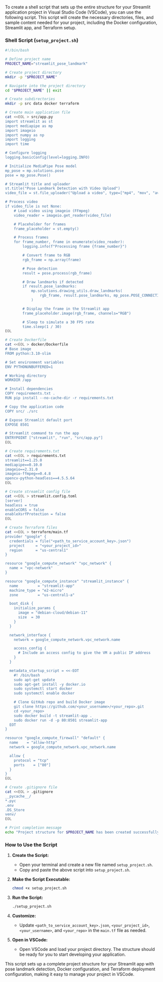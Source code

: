 To create a shell script that sets up the entire structure for your Streamlit application project in Visual Studio Code (VSCode), you can use the following script. This script will create the necessary directories, files, and sample content needed for your project, including the Docker configuration, Streamlit app, and Terraform setup.

### **Shell Script (`setup_project.sh`)**

```bash
#!/bin/bash

# Define project name
PROJECT_NAME="streamlit_pose_landmark"

# Create project directory
mkdir -p "$PROJECT_NAME"

# Navigate into the project directory
cd "$PROJECT_NAME" || exit

# Create subdirectories
mkdir -p src data docker terraform

# Create main application file
cat <<EOL > src/app.py
import streamlit as st
import mediapipe as mp
import imageio
import numpy as np
import logging
import time

# Configure logging
logging.basicConfig(level=logging.INFO)

# Initialize MediaPipe Pose model
mp_pose = mp.solutions.pose
pose = mp_pose.Pose()

# Streamlit title and uploader
st.title("Pose Landmark Detection with Video Upload")
video_file = st.file_uploader("Upload a video", type=["mp4", "mov", "avi"])

# Process video
if video_file is not None:
    # Load video using imageio (FFmpeg)
    video_reader = imageio.get_reader(video_file)

    # Placeholder for frames
    frame_placeholder = st.empty()

    # Process frames
    for frame_number, frame in enumerate(video_reader):
        logging.info(f"Processing frame {frame_number}")

        # Convert frame to RGB
        rgb_frame = np.array(frame)

        # Pose detection
        result = pose.process(rgb_frame)

        # Draw landmarks if detected
        if result.pose_landmarks:
            mp.solutions.drawing_utils.draw_landmarks(
                rgb_frame, result.pose_landmarks, mp_pose.POSE_CONNECTIONS
            )

        # Display the frame in the Streamlit app
        frame_placeholder.image(rgb_frame, channels="RGB")

        # Sleep to simulate a 30 FPS rate
        time.sleep(1 / 30)
EOL

# Create Dockerfile
cat <<EOL > docker/Dockerfile
# Base image
FROM python:3.10-slim

# Set environment variables
ENV PYTHONUNBUFFERED=1

# Working directory
WORKDIR /app

# Install dependencies
COPY requirements.txt .
RUN pip install --no-cache-dir -r requirements.txt

# Copy the application code
COPY src/ ./src

# Expose Streamlit default port
EXPOSE 8501

# Streamlit command to run the app
ENTRYPOINT ["streamlit", "run", "src/app.py"]
EOL

# Create requirements.txt
cat <<EOL > requirements.txt
streamlit==1.25.0
mediapipe==0.10.0
imageio==2.31.0
imageio-ffmpeg==0.4.8
opencv-python-headless==4.5.5.64
EOL

# Create streamlit config file
cat <<EOL > streamlit.config.toml
[server]
headless = true
enableCORS = false
enableXsrfProtection = false
EOL

# Create Terraform files
cat <<EOL > terraform/main.tf
provider "google" {
  credentials = file("<path_to_service_account_key>.json")
  project     = "<your_project_id>"
  region      = "us-central1"
}

resource "google_compute_network" "vpc_network" {
  name = "vpc-network"
}

resource "google_compute_instance" "streamlit_instance" {
  name         = "streamlit-app"
  machine_type = "e2-micro"
  zone         = "us-central1-a"

  boot_disk {
    initialize_params {
      image = "debian-cloud/debian-11"
      size  = 30
    }
  }

  network_interface {
    network = google_compute_network.vpc_network.name

    access_config {
      # Include an access config to give the VM a public IP address
    }
  }

  metadata_startup_script = <<-EOT
    #! /bin/bash
    sudo apt-get update
    sudo apt-get install -y docker.io
    sudo systemctl start docker
    sudo systemctl enable docker

    # Clone GitHub repo and build Docker image
    git clone https://github.com/<your_username>/<your_repo>.git
    cd <your_repo>
    sudo docker build -t streamlit-app .
    sudo docker run -d -p 80:8501 streamlit-app
  EOT
}

resource "google_compute_firewall" "default" {
  name    = "allow-http"
  network = google_compute_network.vpc_network.name

  allow {
    protocol = "tcp"
    ports    = ["80"]
  }
}
EOL

# Create .gitignore file
cat <<EOL > .gitignore
__pycache__/
*.pyc
.env
.DS_Store
venv/
EOL

# Print completion message
echo "Project structure for $PROJECT_NAME has been created successfully."
```

### **How to Use the Script**

1. **Create the Script:**
   - Open your terminal and create a new file named `setup_project.sh`.
   - Copy and paste the above script into `setup_project.sh`.

2. **Make the Script Executable:**
   ```bash
   chmod +x setup_project.sh
   ```

3. **Run the Script:**
   ```bash
   ./setup_project.sh
   ```

4. **Customize:**
   - Update `<path_to_service_account_key>.json`, `<your_project_id>`, `<your_username>`, and `<your_repo>` in the `main.tf` file as needed.

5. **Open in VSCode:**
   - Open VSCode and load your project directory. The structure should be ready for you to start developing your application.

This script sets up a complete project structure for your Streamlit app with pose landmark detection, Docker configuration, and Terraform deployment configuration, making it easy to manage your project in VSCode.